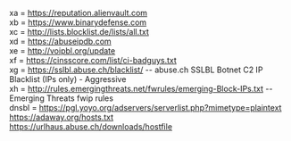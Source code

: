 xa = https://reputation.alienvault.com <br />
xb = https://www.binarydefense.com <br />
xc = http://lists.blocklist.de/lists/all.txt <br />
xd = https://abuseipdb.com <br />
xe = http://voipbl.org/update <br />
xf = https://cinsscore.com/list/ci-badguys.txt <br />
xg = https://sslbl.abuse.ch/blacklist/ -- abuse.ch SSLBL Botnet C2 IP Blacklist (IPs only) - Aggressive <br />
xh =  http://rules.emergingthreats.net/fwrules/emerging-Block-IPs.txt -- Emerging Threats fwip rules <br />
dnsbl = https://pgl.yoyo.org/adservers/serverlist.php?mimetype=plaintext <br />
        https://adaway.org/hosts.txt <br />
        https://urlhaus.abuse.ch/downloads/hostfile <br />
